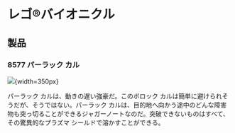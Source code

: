 # レゴ®バイオニクル

## 製品

### 8577 パーラック カル

![](https://www.lego.com/cdn/product-assets/product.img.pri/8577_prod.jpg){width=350px}

パーラック カルは、動きの遅い強豪だ。このボロック カルは簡単に避けられそうだが、そうではない。パーラック カルは、目的地へ向かう途中のどんな障害物も突っ切ることができるジャガーノートなのだ。突破できないものはすべて、その驚異的なプラズマ シールドで溶かすことができる。